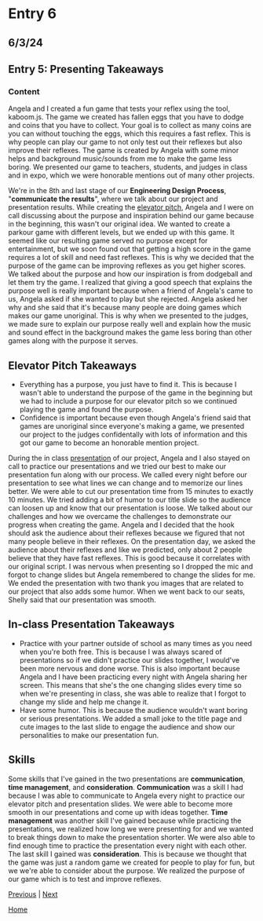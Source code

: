 # Entry 6
## 6/3/24
## Entry 5: Presenting Takeaways

### Content

Angela and I created a fun game that tests your reflex using the tool, kaboom.js. The game we created has fallen eggs that you have to dodge and coins that you have to collect. Your goal is to collect as many coins are you can without touching the eggs, which this requires a fast reflex. This is why people can play our game to not only test out their reflexes but also improve their reflexes. The game is created by Angela with some minor helps and background music/sounds from me to make the game less boring. We presented our game to teachers, students, and judges in class and in expo, which we were honorable mentions out of many other projects.

We're in the 8th and last stage of our **Engineering Design Process**, "**communicate the results**", where we talk about our project and presentation results. While creating the [elevator pitch](https://docs.google.com/document/d/18OxziCj_aIZHs7xN_szye33O5ObCPEM6KBlWGYaYZeg/edit), Angela and I were on call discussing about the purpose and inspiration behind our game because in the beginning, this wasn't our original idea. We wanted to create a parkour game with different levels, but we ended up with this game. It seemed like our resulting game served no purpose except for entertainment, but we soon found out that getting a high score in the game requires a lot of skill and need fast reflexes. This is why we decided that the purpose of the game can be improving reflexes as you get higher scores. We talked about the purpose and how our inspiration is from dodgeball and let them try the game. I realized that giving a good speech that explains the purpose well is really important because when a friend of Angela's came to us, Angela asked if she wanted to play but she rejected. Angela asked her why and she said that it's because many people are doing games which makes our game unoriginal. This is why when we presented to the judges, we made sure to explain our purpose really well and explain how the music and sound effect in the background makes the game less boring than other games along with the purpose it serves.

## Elevator Pitch Takeaways
* Everything has a purpose, you just have to find it. This is because I wasn't able to understand the purpose of the game in the beginning but we had to include a purpose for our elevator pitch so we continued playing the game and found the purpose.
* Confidence is important because even though Angela's friend said that games are unoriginal since everyone's making a game, we presented our project to the judges confidentally with lots of information and this got our game to become an honorable mention project.

During the in class [presentation](https://docs.google.com/presentation/d/1rB_4k91AYzV5LOHKlTsBIXt-eBn3NQzPUS3SnhKBGOg/edit#slide=id.p) of our project, Angela and I also stayed on call to practice our presentations and we tried our best to make our presentation fun along with our process. We called every night before our presentation to see what lines we can change and to memorize our lines better. We were able to cut our presentation time from 15 minutes to exactly 10 minutes. We tried adding a bit of humor to our title slide so the audience can loosen up and know that our presentation is loose. We talked about our challenges and how we overcame the challenges to demonstrate our progress when creating the game. Angela and I decided that the hook should ask the audience about their reflexes because we figured that not many people believe in their reflexes. On the presentation day, we asked the audience about their reflexes and like we predicted, only about 2 people believe that they have fast reflexes. This is good because it correlates with our original script. I was nervous when presenting so I dropped the mic and forgot to change slides but Angela remembered to change the slides for me. We ended the presentation with two thank you images that are related to our project that also adds some humor. When we went back to our seats, Shelly said that our presentation was smooth.

## In-class Presentation Takeaways
* Practice with your partner outside of school as many times as you need when you're both free. This is because I was always scared of presentations so if we didn't practice our slides together, I would've been more nervous and done worse. This is also important because Angela and I have been practicing every night with Angela sharing her screen. This means that she's the one changing slides every time so when we're presenting in class, she was able to realize that I forgot to change my slide and help me change it.
* Have some humor. This is because the audience wouldn't want boring or serious presentations. We added a small joke to the title page and cute images to the last slide to engage the audience and show our personalities to make our presentation fun.

## Skills

Some skills that I've gained in the two presentations are **communication**, **time management**, and **consideration**. **Communication** was a skill I had because I was able to communicate to Angela every night to practice our elevator pitch and presentation slides. We were able to become more smooth in our presentations and come up with ideas together. **Time management** was  another skill I've gained because while practicing the presentations, we realized how long we were presenting for and we wanted to break things down to make the presentation shorter. We were also able to find enough time to practice the presentation every night with each other. The last skill I gained was **consideration**. This is because we thought that the game was just a random game we created for people to play for fun, but we we're able to consider about the purpose. We realized the purpose of our game which is to test and improve reflexes. 

[Previous](entry05.md) | [Next](entry07.md)

[Home](../README.md)